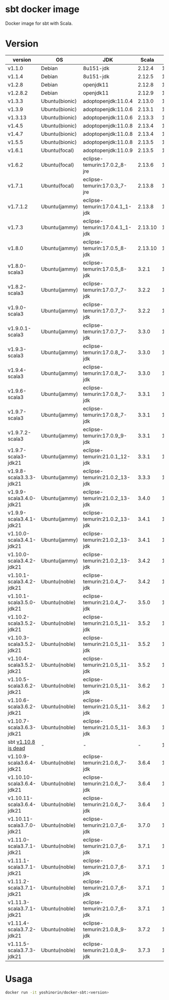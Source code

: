 # sbt docker image

Docker image for sbt with Scala.

# Version

|version|OS|JDK|Scala|sbt|
|---|---|---|---|---|
|v1.1.0|Debian|8u151-jdk|2.12.4|1.1.0|
|v1.1.4|Debian|8u151-jdk|2.12.5|1.1.4|
|v1.2.8|Debian|openjdk11|2.12.8|1.2.8|
|v1.2.8.2|Debian|openjdk11|2.12.9|1.2.8|
|v1.3.3|Ubuntu(bionic)|adoptopenjdk:11.0.4|2.13.0|1.3.3|
|v1.3.9|Ubuntu(bionic)|adoptopenjdk:11.0.6|2.13.1|1.3.9|
|v1.3.13|Ubuntu(bionic)|adoptopenjdk:11.0.6|2.13.3|1.3.13|
|v1.4.5|Ubuntu(bionic)|adoptopenjdk:11.0.8|2.13.4|1.4.5|
|v1.4.7|Ubuntu(bionic)|adoptopenjdk:11.0.8|2.13.4|1.4.7|
|v1.5.5|Ubuntu(bionic)|adoptopenjdk:11.0.8|2.13.5|1.5.5|
|v1.6.1|Ubuntu(focal)|adoptopenjdk:11.0.9|2.13.5|1.6.1|
|v1.6.2|Ubuntu(focal)|eclipse-temurin:17.0.2_8-jre|2.13.6|1.6.2|
|v1.7.1|Ubuntu(focal)|eclipse-temurin:17.0.3_7-jre|2.13.8|1.7.1|
|v1.7.1.2|Ubuntu(jammy)|eclipse-temurin:17.0.4.1_1-jdk|2.13.8|1.7.1|
|v1.7.3|Ubuntu(jammy)|eclipse-temurin:17.0.4.1_1-jdk|2.13.10|1.7.3|
|v1.8.0|Ubuntu(jammy)|eclipse-temurin:17.0.5_8-jdk|2.13.10|1.8.0|
|v1.8.0-scala3|Ubuntu(jammy)|eclipse-temurin:17.0.5_8-jdk|3.2.1|1.8.0|
|v1.8.2-scala3|Ubuntu(jammy)|eclipse-temurin:17.0.7_7-jdk|3.2.2|1.8.2|
|v1.9.0-scala3|Ubuntu(jammy)|eclipse-temurin:17.0.7_7-jdk|3.2.2|1.9.0|
|v1.9.0.1-scala3|Ubuntu(jammy)|eclipse-temurin:17.0.7_7-jdk|3.3.0|1.9.0|
|v1.9.3-scala3|Ubuntu(jammy)|eclipse-temurin:17.0.8_7-jdk|3.3.0|1.9.3|
|v1.9.4-scala3|Ubuntu(jammy)|eclipse-temurin:17.0.8_7-jdk|3.3.0|1.9.4|
|v1.9.6-scala3|Ubuntu(jammy)|eclipse-temurin:17.0.8_7-jdk|3.3.1|1.9.6|
|v1.9.7-scala3|Ubuntu(jammy)|eclipse-temurin:17.0.8_7-jdk|3.3.1|1.9.7|
|v1.9.7.2-scala3|Ubuntu(jammy)|eclipse-temurin:17.0.9_9-jdk|3.3.1|1.9.7|
|v1.9.7-scala3-jdk21|Ubuntu(jammy)|eclipse-temurin:21.0.1_12-jdk|3.3.1|1.9.7|
|v1.9.8-scala3.3.3-jdk21|Ubuntu(jammy)|eclipse-temurin:21.0.2_13-jdk|3.3.3|1.9.8|
|v1.9.9-scala3.4.0-jdk21|Ubuntu(jammy)|eclipse-temurin:21.0.2_13-jdk|3.4.0|1.9.9|
|v1.9.9-scala3.4.1-jdk21|Ubuntu(jammy)|eclipse-temurin:21.0.2_13-jdk|3.4.1|1.9.9|
|v1.10.0-scala3.4.1-jdk21|Ubuntu(jammy)|eclipse-temurin:21.0.2_13-jdk|3.4.1|1.10.0|
|v1.10.0-scala3.4.2-jdk21|Ubuntu(jammy)|eclipse-temurin:21.0.2_13-jdk|3.4.2|1.10.0|
|v1.10.1-scala3.4.2-jdk21|Ubuntu(noble)|eclipse-temurin:21.0.4_7-jdk|3.4.2|1.10.1|
|v1.10.1-scala3.5.0-jdk21|Ubuntu(noble)|eclipse-temurin:21.0.4_7-jdk|3.5.0|1.10.1|
|v1.10.2-scala3.5.2-jdk21|Ubuntu(noble)|eclipse-temurin:21.0.5_11-jdk|3.5.2|1.10.2|
|v1.10.3-scala3.5.2-jdk21|Ubuntu(noble)|eclipse-temurin:21.0.5_11-jdk|3.5.2|1.10.3|
|v1.10.4-scala3.5.2-jdk21|Ubuntu(noble)|eclipse-temurin:21.0.5_11-jdk|3.5.2|1.10.4|
|v1.10.5-scala3.6.2-jdk21|Ubuntu(noble)|eclipse-temurin:21.0.5_11-jdk|3.6.2|1.10.5|
|v1.10.6-scala3.6.2-jdk21|Ubuntu(noble)|eclipse-temurin:21.0.5_11-jdk|3.6.2|1.10.6|
|v1.10.7-scala3.6.3-jdk21|Ubuntu(noble)|eclipse-temurin:21.0.5_11-jdk|3.6.3|1.10.7|
|sbt [v1.10.8 is dead](https://github.com/sbt/sbt/releases/tag/v1.10.8)| - | - | - |1.10.8|
|v1.10.9-scala3.6.4-jdk21|Ubuntu(noble)|eclipse-temurin:21.0.6_7-jdk|3.6.4|1.10.9|
|v1.10.10-scala3.6.4-jdk21|Ubuntu(noble)|eclipse-temurin:21.0.6_7-jdk|3.6.4|1.10.10|
|v1.10.11-scala3.6.4-jdk21|Ubuntu(noble)|eclipse-temurin:21.0.6_7-jdk|3.6.4|1.10.11|
|v1.10.11-scala3.7.0-jdk21|Ubuntu(noble)|eclipse-temurin:21.0.7_6-jdk|3.7.0|1.10.11|
|v1.11.0-scala3.7.1-jdk21|Ubuntu(noble)|eclipse-temurin:21.0.7_6-jdk|3.7.1|1.11.0|
|v1.11.1-scala3.7.1-jdk21|Ubuntu(noble)|eclipse-temurin:21.0.7_6-jdk|3.7.1|1.11.1|
|v1.11.2-scala3.7.1-jdk21|Ubuntu(noble)|eclipse-temurin:21.0.7_6-jdk|3.7.1|1.11.2|
|v1.11.3-scala3.7.1-jdk21|Ubuntu(noble)|eclipse-temurin:21.0.7_6-jdk|3.7.1|1.11.3|
|v1.11.4-scala3.7.2-jdk21|Ubuntu(noble)|eclipse-temurin:21.0.8_9-jdk|3.7.2|1.11.4|
|v1.11.5-scala3.7.3-jdk21|Ubuntu(noble)|eclipse-temurin:21.0.8_9-jdk|3.7.3|1.11.5|

# Usaga

```sh
docker run -it yoshinorin/docker-sbt:<version>
```